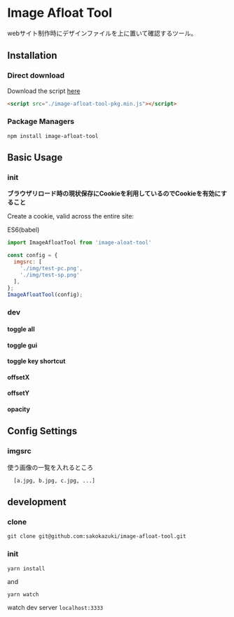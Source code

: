 
# Image Afloat Tool

webサイト制作時にデザインファイルを上に置いて確認するツール。


## Installation

### Direct download

Download the script [here](https://github.com/sakokazuki/image-afloat-tool/blob/master/lib/image-afloat-tool-pkg.min.js)
```html
<script src="./image-afloat-tool-pkg.min.js"></script>
```

### Package Managers

```
npm install image-afloat-tool
```

## Basic Usage

### init

**ブラウザリロード時の現状保存にCookieを利用しているのでCookieを有効にすること**

Create a cookie, valid across the entire site:

ES6(babel)
```javascript
import ImageAfloatTool from 'image-aloat-tool'

const config = {
  imgsrc: [
    './img/test-pc.png',
    './img/test-sp.png'
  ],
};
ImageAfloatTool(config);
```

### dev

#### toggle all

#### toggle gui

#### toggle key shortcut

#### offsetX

#### offsetY

#### opacity

## Config Settings

### imgsrc

使う画像の一覧を入れるところ

```
  [a.jpg, b.jpg, c.jpg, ...]
```

## development

### clone

```
git clone git@github.com:sakokazuki/image-afloat-tool.git
```

### init

```
yarn install
```

and

```
yarn watch
```

watch dev server `localhost:3333`
